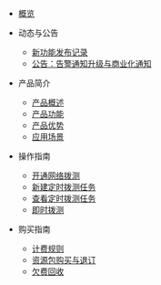 
* [概览](/undt/README.md)
* 动态与公告
  * [新功能发布记录](/undt/releasenotes/newfunctions.md)
  * [公告：告警通知升级与商业化通知](/undt/releasenotes/updates202406.md)
* 产品简介
  * [产品概述](/undt/introduction/description.md)
  * [产品功能](/undt/introduction/function.md)
  * [产品优势](/undt/introduction/advantages.md)
  * [应用场景](/undt/introduction/application.md)
* 操作指南

  * [开通网络拨测](/undt/guide/openservice.md)
  * [新建定时拨测任务](/undt/guide/createtask.md)
  * [查看定时拨测任务](/undt/guide/viewtask.md)
  * [即时拨测](/undt/guide/onetimedial.md)
* 购买指南

  * [计费规则](/undt/buy/charge.md)
  * [资源包购买与退订](/undt/buy/refund.md)
  * [欠费回收](/undt/buy/recycle.md)
